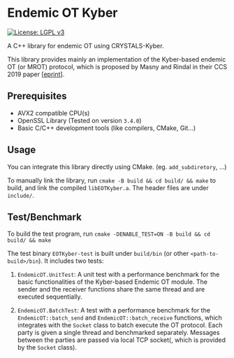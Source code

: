 # Endemic OT Kyber

[![License: LGPL v3](https://img.shields.io/badge/License-LGPL_v3-blue.svg)](https://www.gnu.org/licenses/lgpl-3.0)

A C++ library for endemic OT using CRYSTALS-Kyber.

This library provides mainly an implementation of the Kyber-based endemic OT (or MROT) protocol, which is proposed by Masny and Rindal in their CCS 2019 paper [[eprint](https://eprint.iacr.org/2019/706)].

## Prerequisites

- AVX2 compatible CPU(s)
- OpenSSL Library (Tested on version `3.4.0`)
- Basic C/C++ development tools (like compilers, CMake, Git...)

## Usage

You can integrate this library directly using CMake. (eg. `add_subdiretory`, ...)

To manually link the library, run `cmake -B build && cd build/ && make` to build, and link the compiled `libEOTKyber.a`. The header files are under `include/`.


## Test/Benchmark

To build the test program, run `cmake -DENABLE_TEST=ON -B build && cd build/ && make`

The test binary `EOTKyber-test` is built under `build/bin` (or other `<path-to-build>/bin`). It includes two tests:

1. `EndemicOT.UnitTest`: A unit test with a performance benchmark for the basic functionalities of the Kyber-based Endemic OT module. The sender and the receiver functions share the same thread and are executed sequentially.

2. `EndemicOT.BatchTest`: A test with a performance benchmark for the `EndemicOT::batch_send` and `EndemicOT::batch_receive` functions, which integrates with the `Socket` class to batch execute the OT protocol. Each party is given a single thread and benchmarked separately. Messages between the parties are passed via local TCP socket(, which is provided by the `Socket` class).

